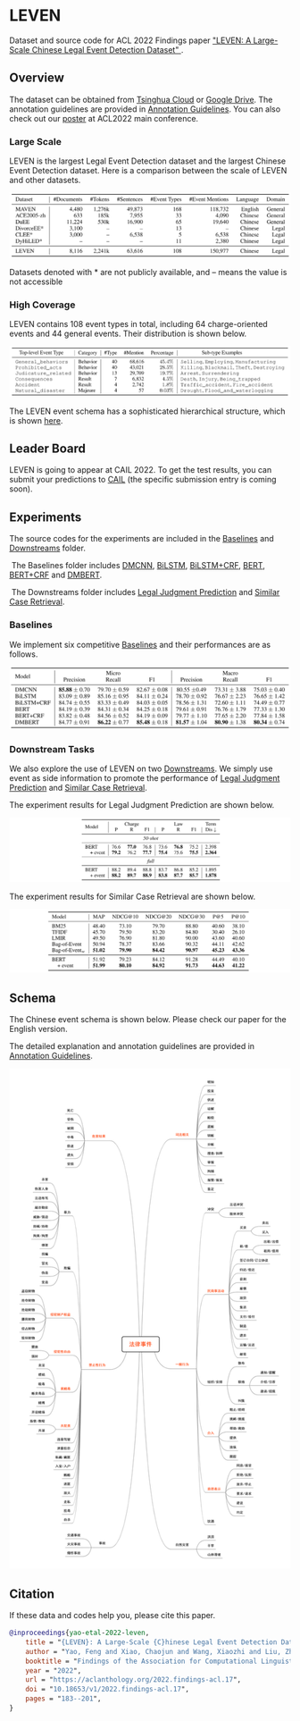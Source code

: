# LEVEN
Dataset and source code for ACL 2022 Findings paper ["LEVEN: A Large-Scale Chinese Legal Event Detection Dataset" ](https://aclanthology.org/2022.findings-acl.17.pdf).

## Overview

The dataset can be obtained from [Tsinghua Cloud](https://cloud.tsinghua.edu.cn/d/6e911ff1286d47db8016/) or [Google Drive](https://drive.google.com/drive/folders/1VGD0h365kegTqGEyLr24SJtJUUoZIt20?usp=sharing). The annotation guidelines are provided in [Annotation Guidelines](./Annotation-Guidelines). 
You can also check out our [poster](./poster/LEVEN-poster.pdf) at ACL2022 main conference.

### Large Scale

LEVEN is the largest Legal Event Detection dataset and the largest Chinese Event Detection dataset. Here is a comparison between the scale of LEVEN and other datasets. 

![tab1](./pic/tab1.jpg)

Datasets denoted with * are not publicly available, and – means the value is not accessible

### High Coverage

LEVEN contains 108 event types in total, including 64 charge-oriented events and 44 general events. Their distribution is shown below.

![tab2](./pic/tab2.jpg)

The LEVEN event schema has a sophisticated hierarchical structure, which is shown [here](#Schema).  

## Leader Board

LEVEN is going to appear at CAIL 2022. To get the test results, you can submit your predictions to [CAIL](http://cail.cipsc.org.cn/) (the specific submission entry is coming soon).


## Experiments

The source codes for the experiments are included in the [Baselines](./Baselines) and [Downstreams](./Downstreams) folder.

​	The Baselines folder includes [DMCNN](./Baselines/DMCNN), [BiLSTM](./Baselines/BiLSTM), [BiLSTM+CRF](./Baselines/BiLSTM+CRF), [BERT](./Baselines/BERT), [BERT+CRF](./Baselines/BERT+CRF) and [DMBERT](./Baselines/DMBERT).

​	The Downstreams folder includes [Legal Judgment Prediction](./Downstreams/LJP) and [Similar Case Retrieval](./Downstreams/SCR).

### Baselines

We implement six competitive [Baselines](./Baselines) and their performances are as follows.

![tab3](./pic/tab3.jpg)

### Downstream Tasks

We also explore the use of LEVEN on two [Downstreams](./Downstreams). We simply use event as side information to promote the performance of [Legal Judgment Prediction](./Downstreams/LJP) and [Similar Case Retrieval](./Downstreams/SCR). 

The experiment results for Legal Judgment Prediction are shown below.

![tab4](./pic/tab4.jpg)

The experiment results for Similar Case Retrieval are shown below.

![tab5](./pic/tab5.jpg)

## Schema

The Chinese event schema is shown below. Please check our paper for the English version.

The detailed explanation and annotation guidelines are provided in [Annotation Guidelines](./Annotation-Guidelines).

![schema](./pic/schema-zh.png)

## Citation

If these data and codes help you, please cite this paper.
```bib
@inproceedings{yao-etal-2022-leven,
    title = "{LEVEN}: A Large-Scale {C}hinese Legal Event Detection Dataset",
    author = "Yao, Feng and Xiao, Chaojun and Wang, Xiaozhi and Liu, Zhiyuan and Hou, Lei and Tu, Cunchao and Li, Juanzi and Liu, Yun and Shen, Weixing and Sun, Maosong",
    booktitle = "Findings of the Association for Computational Linguistics: ACL 2022",
    year = "2022",
    url = "https://aclanthology.org/2022.findings-acl.17",
    doi = "10.18653/v1/2022.findings-acl.17",
    pages = "183--201",
}
```